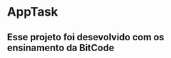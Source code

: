 <h1 text-align=center>AppTask</h1>
<h2>Esse projeto foi desevolvido com os ensinamento da BitCode</h2>
